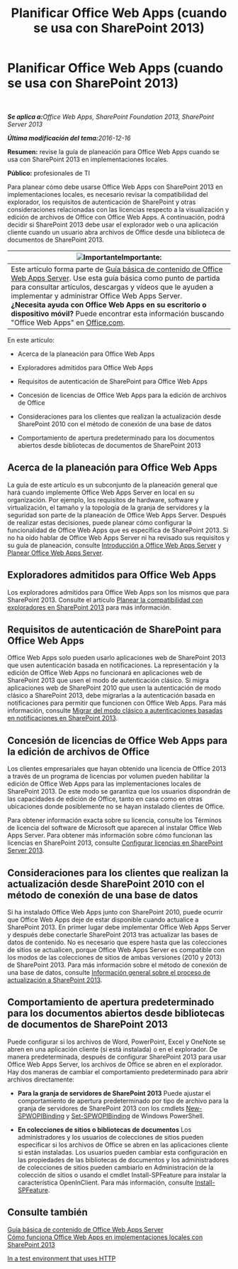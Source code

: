 ﻿---
title: Planificar Office Web Apps (cuando se usa con SharePoint 2013)
TOCTitle: Planificar Office Web Apps
ms:assetid: 3bd0a617-5f12-4a7e-bb75-b15c86c7e504
ms:mtpsurl: https://technet.microsoft.com/es-es/library/Ff431682(v=office.15)
ms:contentKeyID: 48793522
ms.date: 12/18/2017
mtps_version: v=office.15
ms.translationtype: HT
---

# Planificar Office Web Apps (cuando se usa con SharePoint 2013)

 

_<strong>Se aplica a:</strong>Office Web Apps, SharePoint Foundation 2013, SharePoint Server 2013_

_<strong>Última modificación del tema:</strong>2016-12-16_

**Resumen:** revise la guía de planeación para Office Web Apps cuando se usa con SharePoint 2013 en implementaciones locales.

**Público:** profesionales de TI

Para planear cómo debe usarse Office Web Apps con SharePoint 2013 en implementaciones locales, es necesario revisar la compatibilidad del explorador, los requisitos de autenticación de SharePoint y otras consideraciones relacionadas con las licencias respecto a la visualización y edición de archivos de Office con Office Web Apps. A continuación, podrá decidir si SharePoint 2013 debe usar el explorador web o una aplicación cliente cuando un usuario abra archivos de Office desde una biblioteca de documentos de SharePoint 2013.

<table>
<thead>
<tr class="header">
<th><img src="images/JJ219448.important(Office.15).gif" title="Importante" alt="Importante" /><strong>Importante:</strong></th>
</tr>
</thead>
<tbody>
<tr class="odd">
<td>Este artículo forma parte de <a href="content-roadmap-for-office-web-apps-server.md">Guía básica de contenido de Office Web Apps Server</a>. Use esta guía básica como punto de partida para consultar artículos, descargas y vídeos que le ayuden a implementar y administrar Office Web Apps Server.<br />
<strong>¿Necesita ayuda con Office Web Apps en su escritorio o dispositivo móvil?</strong> Puede encontrar esta información buscando &quot;Office Web Apps&quot; en <a href="http://go.microsoft.com/fwlink/p/?linkid=324961">Office.com</a>.</td>
</tr>
</tbody>
</table>


En este artículo:

  - Acerca de la planeación para Office Web Apps

  - Exploradores admitidos para Office Web Apps

  - Requisitos de autenticación de SharePoint para Office Web Apps

  - Concesión de licencias de Office Web Apps para la edición de archivos de Office

  - Consideraciones para los clientes que realizan la actualización desde SharePoint 2010 con el método de conexión de una base de datos

  - Comportamiento de apertura predeterminado para los documentos abiertos desde bibliotecas de documentos de SharePoint 2013

## Acerca de la planeación para Office Web Apps

La guía de este artículo es un subconjunto de la planeación general que hará cuando implemente Office Web Apps Server en local en su organización. Por ejemplo, los requisitos de hardware, software y virtualización, el tamaño y la topología de la granja de servidores y la seguridad son parte de la planeación de Office Web Apps Server. Después de realizar estas decisiones, puede planear cómo configurar la funcionalidad de Office Web Apps que es específica de SharePoint 2013. Si no ha oído hablar de Office Web Apps Server ni ha revisado sus requisitos y su guía de planeación, consulte [Introducción a Office Web Apps Server](office-web-apps-server-overview.md) y [Planear Office Web Apps Server](plan-office-web-apps-server.md).

## Exploradores admitidos para Office Web Apps

Los exploradores admitidos para Office Web Apps son los mismos que para SharePoint 2013. Consulte el artículo [Planear la compatibilidad con exploradores en SharePoint 2013](https://technet.microsoft.com/es-es/library/cc263526\(v=office.15\)) para más información.

## Requisitos de autenticación de SharePoint para Office Web Apps

Office Web Apps solo pueden usarlo aplicaciones web de SharePoint 2013 que usen autenticación basada en notificaciones. La representación y la edición de Office Web Apps no funcionará en aplicaciones web de SharePoint 2013 que usen el modo de autenticación clásico. Si migra aplicaciones web de SharePoint 2010 que usen la autenticación de modo clásico a SharePoint 2013, debe migrarlas a la autenticación basada en notificaciones para permitir que funcionen con Office Web Apps. Para más información, consulte [Migrar del modo clásico a autenticaciones basadas en notificaciones en SharePoint 2013](https://technet.microsoft.com/es-es/library/gg251985\(v=office.15\)).

## Concesión de licencias de Office Web Apps para la edición de archivos de Office

Los clientes empresariales que hayan obtenido una licencia de Office 2013 a través de un programa de licencias por volumen pueden habilitar la edición de Office Web Apps para las implementaciones locales de SharePoint 2013. De este modo se garantiza que los usuarios dispondrán de las capacidades de edición de Office, tanto en casa como en otras ubicaciones donde posiblemente no se hayan instalado clientes de Office.

Para obtener información exacta sobre su licencia, consulte los Términos de licencia del software de Microsoft que aparecen al instalar Office Web Apps Server. Para obtener más información sobre cómo funcionan las licencias en SharePoint 2013, consulte [Configurar licencias en SharePoint Server 2013](https://technet.microsoft.com/es-es/library/jj219627\(v=office.15\)).

## Consideraciones para los clientes que realizan la actualización desde SharePoint 2010 con el método de conexión de una base de datos

Si ha instalado Office Web Apps junto con SharePoint 2010, puede ocurrir que Office Web Apps deje de estar disponible cuando actualice a SharePoint 2013. En primer lugar debe implementar Office Web Apps Server y después debe conectarle SharePoint 2013 tras actualizar las bases de datos de contenido. No es necesario que espere hasta que las colecciones de sitios se actualicen, porque Office Web Apps Server es compatible con los modos de las colecciones de sitios de ambas versiones (2010 y 2013) de SharePoint 2013. Para más información sobre el método de conexión de una base de datos, consulte [Información general sobre el proceso de actualización a SharePoint 2013](https://technet.microsoft.com/es-es/library/cc262483\(v=office.15\)).

## Comportamiento de apertura predeterminado para los documentos abiertos desde bibliotecas de documentos de SharePoint 2013

Puede configurar si los archivos de Word, PowerPoint, Excel y OneNote se abren en una aplicación cliente (si está instalada) o en el explorador. De manera predeterminada, después de configurar SharePoint 2013 para usar Office Web Apps Server, los archivos de Office se abren en el explorador. Hay dos maneras de cambiar el comportamiento predeterminado para abrir archivos directamente:

  - **Para la granja de servidores de SharePoint 2013** Puede ajustar el comportamiento de apertura predeterminado por tipo de archivo para la granja de servidores de SharePoint 2013 con los cmdlets [New-SPWOPIBinding](https://docs.microsoft.com/en-us/powershell/module/sharepoint-server/New-SPWOPIBinding?view=sharepoint-ps) y [Set-SPWOPIBinding](https://docs.microsoft.com/en-us/powershell/module/sharepoint-server/Set-SPWOPIBinding?view=sharepoint-ps) de Windows PowerShell.

  - **En colecciones de sitios o bibliotecas de documentos** Los administradores y los usuarios de colecciones de sitios pueden especificar si los archivos de Office se abren en las aplicaciones cliente si están instaladas. Los usuarios pueden cambiar esta configuración en las propiedades de las bibliotecas de documentos y los administradores de colecciones de sitios pueden cambiarlo en Administración de la colección de sitios o usando el cmdlet Install-SPFeature para instalar la característica OpenInClient. Para más información, consulte [Install-SPFeature](https://technet.microsoft.com/es-es/library/ff607825\(v=office.15\)).

## Consulte también


[Guía básica de contenido de Office Web Apps Server](content-roadmap-for-office-web-apps-server.md)  
[Cómo funciona Office Web Apps en implementaciones locales con SharePoint 2013](how-office-web-apps-work-on-premises-with-sharepoint-2013.md)  


[In a test environment that uses HTTP](configure-office-web-apps-for-sharepoint-2013.md)  
  

[](how-office-web-apps-work-on-premises-with-sharepoint-2013.md)

